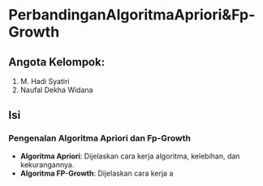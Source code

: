 # PerbandinganAlgoritmaApriori&Fp-Growth

## Angota Kelompok:
1. M. Hadi Syatiri
2. Naufal Dekha Widana

## Isi

### Pengenalan Algoritma Apriori dan Fp-Growth
- **Algoritma Apriori**: Dijelaskan cara kerja algoritma, kelebihan, dan kekurangannya.
- **Algoritma FP-Growth**: Dijelaskan cara kerja a
